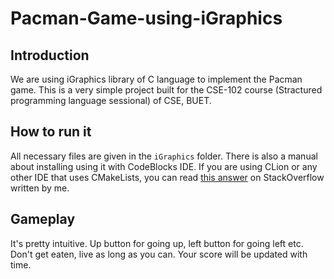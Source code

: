 # Pacman-Game-using-iGraphics

## Introduction
We are using iGraphics library of C language to implement the Pacman game. This is a very simple project built for the CSE-102 course (Stractured programming language sessional) of CSE, BUET. 

## How to run it
All necessary files are given in the ```iGraphics``` folder. There is also a manual about installing using it with CodeBlocks IDE. If you are using CLion or any other IDE that uses CMakeLists, you can read [this answer](https://stackoverflow.com/questions/43200926/how-to-add-opengl-library-in-clion/56598660#56598660) on StackOverflow written by me. 

## Gameplay
It's pretty intuitive. Up button for going up, left button for going left etc. Don't get eaten, live as long as you can. Your score will be updated with time. 